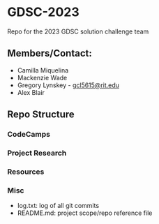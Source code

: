 # GDSC-2023
Repo for the 2023 GDSC solution challenge team

## Members/Contact:
- Camilla Miquelina
- Mackenzie Wade
- Gregory Lynskey - gcl5615@rit.edu
- Alex Blair


## Repo Structure

### CodeCamps

### Project Research

### Resources

### Misc
- log.txt: log of all git commits
- README.md: project scope/repo reference file